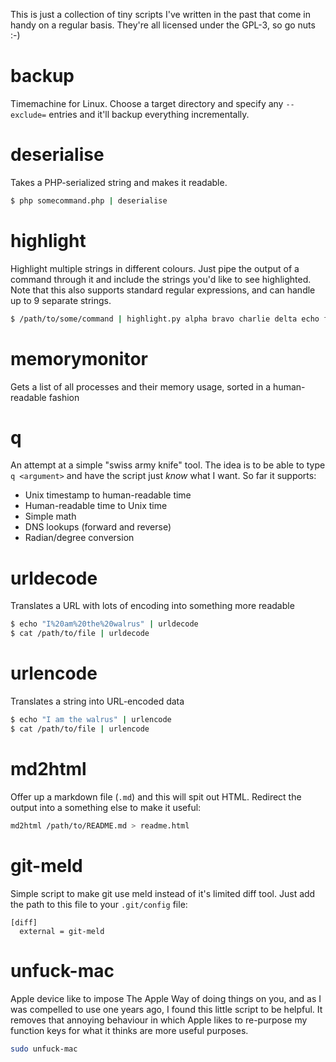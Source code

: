This is just a collection of tiny scripts I've written in the past that come in
handy on a regular basis.  They're all licensed under the GPL-3, so go nuts :-)

# backup

Timemachine for Linux.  Choose a target directory and specify any `--exclude=`
entries and it'll backup everything incrementally.


# deserialise

Takes a PHP-serialized string and makes it readable.

```bash
$ php somecommand.php | deserialise
```


# highlight

Highlight multiple strings in different colours.  Just pipe the output of a
command through it and include the strings you'd like to see highlighted.
Note that this also supports standard regular expressions, and can handle up
to 9 separate strings.

```bash
$ /path/to/some/command | highlight.py alpha bravo charlie delta echo foxtrot
```


# memorymonitor

Gets a list of all processes and their memory usage, sorted in a
human-readable fashion


# q

An attempt at a simple "swiss army knife" tool.  The idea is to be able to
type `q <argument>` and have the script just *know* what I want.  So far it
supports:

* Unix timestamp to human-readable time
* Human-readable time to Unix time
* Simple math
* DNS lookups (forward and reverse)
* Radian/degree conversion


# urldecode

Translates a URL with lots of encoding into something more readable

```bash
$ echo "I%20am%20the%20walrus" | urldecode
$ cat /path/to/file | urldecode
```


# urlencode

Translates a string into URL-encoded data

```bash
$ echo "I am the walrus" | urlencode
$ cat /path/to/file | urlencode
```


# md2html

Offer up a markdown file (`.md`) and this will spit out HTML.  Redirect the
output into a something else to make it useful:

```bash
md2html /path/to/README.md > readme.html
```


# git-meld

Simple script to make git use meld instead of it's limited diff tool.  Just
add the path to this file to your `.git/config` file:

    [diff]
      external = git-meld


# unfuck-mac

Apple device like to impose The Apple Way of doing things on you, and as I was
compelled to use one years ago, I found this little script to be helpful.  It
removes that annoying behaviour in which Apple likes to re-purpose my function
keys for what it thinks are more useful purposes.

```bash
sudo unfuck-mac
```

